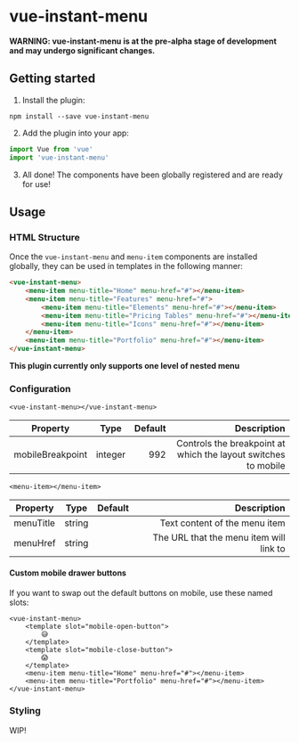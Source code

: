 # vue-instant-menu


__WARNING: vue-instant-menu is at the pre-alpha stage of development and may undergo significant changes.__


## Getting started

1. Install the plugin:

```
npm install --save vue-instant-menu
```

2. Add the plugin into your app:

```javascript
import Vue from 'vue'
import 'vue-instant-menu'
```

3. All done!
The components have been globally registered and are ready for use!

## Usage

### HTML Structure

Once the `vue-instant-menu` and `menu-item` components are installed globally, they can be used in templates in the following manner:

```html
<vue-instant-menu>
    <menu-item menu-title="Home" menu-href="#"></menu-item>
    <menu-item menu-title="Features" menu-href="#">
        <menu-item menu-title="Elements" menu-href="#"></menu-item>
        <menu-item menu-title="Pricing Tables" menu-href="#"></menu-item>
        <menu-item menu-title="Icons" menu-href="#"></menu-item>
    </menu-item>
    <menu-item menu-title="Portfolio" menu-href="#"></menu-item>
</vue-instant-menu>
```

__This plugin currently only supports one level of nested menu__

### Configuration

`<vue-instant-menu></vue-instant-menu>`

|Property|Type|Default|Description|
|-------------|:-------------:|-----:|-----:|
|mobileBreakpoint|integer|992|Controls the breakpoint at which the layout switches to mobile|

`<menu-item></menu-item>`

|Property|Type|Default|Description|
|-------------|:-------------:|-----:|-----:|
|menuTitle|string||Text content of the menu item|
|menuHref|string||The URL that the menu item will link to|

#### Custom mobile drawer buttons

If you want to swap out the default buttons on mobile, use these named slots:

```
<vue-instant-menu>
    <template slot="mobile-open-button">
        😅
    </template>
    <template slot="mobile-close-button">
        😱
    </template>
    <menu-item menu-title="Home" menu-href="#"></menu-item>
    <menu-item menu-title="Portfolio" menu-href="#"></menu-item>
</vue-instant-menu>
```

### Styling

WIP!
